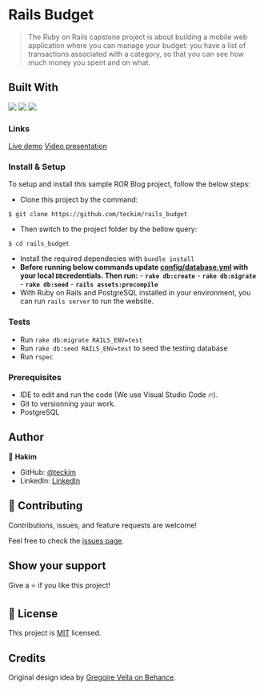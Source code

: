 # Rails Budget

> The Ruby on Rails capstone project is about building a mobile web application where you can manage your budget: you have a list of transactions associated with a category, so that you can see how much money you spent and on what.

## Built With

![](https://img.shields.io/badge/Github-blueviolet)
![](https://img.shields.io/badge/Ruby_On_Rails-red)
![](https://img.shields.io/badge/PostgreSQL-red)

### Links

[Live demo](https://dry-lowlands-09005.herokuapp.com)
[Video presentation](https://www.loom.com/share/7454254085c84b19b88a3b696a0fdfb9)


### Install & Setup

To setup and install this sample ROR Blog project, follow the below steps:
- Clone this project by the command: 

```
$ git clone https://github.com/teckim/rails_budget
```

- Then switch to the project folder by the bellow query:

```
$ cd rails_budget
```

- Install the required dependecies with `bundle install`
- **Before running below commands update [config/database.yml](./config/database.yml) with your local `DB`credentials. Then run:**
      - **`rake db:create`**
      - **`rake db:migrate`**
      - **`rake db:seed`**
      - **`rails assets:precompile`**
- With Ruby on Rails and PostgreSQL installed in your environment, you can run `rails server` to run the website.

### Tests

- Run `rake db:migrate RAILS_ENV=test`
- Run `rake db:seed RAILS_ENV=test` to seed the testing database
- Run `rspec`

### Prerequisites

- IDE to edit and run the code (We use Visual Studio Code 🔥).
- Git to versionning your work.
- PostgreSQL

## Author

👤 **Hakim**

- GitHub: [@teckim](https://github.com/teckim)
- LinkedIn: [LinkedIn](https://www.linkedin.com/in/hakim-bhd/)

## 🤝 Contributing

Contributions, issues, and feature requests are welcome!

Feel free to check the [issues page](https://github.com/teckim/rails_budget/issues).

## Show your support

Give a ⭐️ if you like this project!

## 📝 License

This project is [MIT](./LICENSE.md) licensed.

##  Credits

Original design idea by [Gregoire Vella on Behance](https://www.behance.net/gregoirevella).
